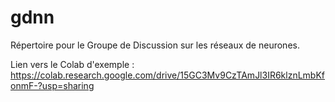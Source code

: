 # gdnn
Répertoire pour le Groupe de Discussion sur les réseaux de neurones.

Lien vers le Colab d'exemple : https://colab.research.google.com/drive/15GC3Mv9CzTAmJl3IR6klznLmbKfonmF-?usp=sharing

